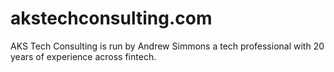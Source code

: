 # akstechconsulting.com
AKS Tech Consulting is run by Andrew Simmons a tech professional with 20 years of experience across fintech. 
